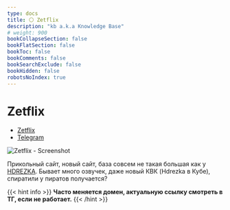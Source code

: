 ```yaml
---
type: docs
title: ⚪️ Zetflix
description: "kb a.k.a Knowledge Base"
# weight: 900
bookCollapseSection: false
bookFlatSection: false
bookToc: false
bookComments: false
bookSearchExclude: false
bookHidden: false
robotsNoIndex: true
---
```


# Zetflix

- [Zetflix](https://go.zet-flix.online/?nt)
- [Telegram](https://t.me/+VIIFsf9wbiU1YWMy)

![Zetflix - Screenshot](@img/zeflix-screenshot.avif)

Прикольный сайт, новый сайт, база совсем не такая большая как у [HDREZKA](../hdrezka). Бывает много озвучек, даже новый КВК (Hdrezka в Кубе), спиратили у пиратов получается?

{{< hint info >}}
**Часто меняется домен, актуальную ссылку смотреть в ТГ, если не работает.**
{{< /hint >}}
